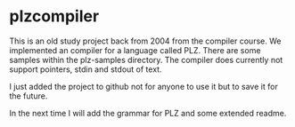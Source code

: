 # plzcompiler
This is an old study project back from 2004 from the compiler course. We implemented an compiler for a language called PLZ. There are some samples within the plz-samples directory. The compiler does currently not support pointers, stdin and stdout of text. 

I just added the project to github not for anyone to use it but to save it for the future. 

In the next time I will add the grammar for PLZ and some extended readme.
